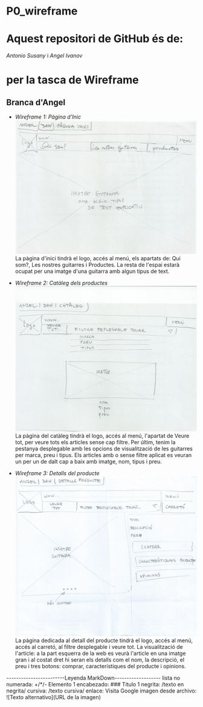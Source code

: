# P0_wireframe

# Aquest repositori de GitHub és de:
_Antonio Susany_
i
_Angel Ivanov_

# per la tasca de Wireframe

## Branca d'Angel

- _Wireframe 1: Pàgina d'Inic_
![Imatge pagina de inici](Scan0001.jpg)
La pàgina d'inici tindrà el logo, accés al menú, els apartats de: Qui som?, Les nostres guitarres i Productes. La resta de l'espai estarà ocupat per una imatge d'una guitarra amb algun tipus de text.


- _Wireframe 2: Catàleg dels productes_
![Imatge cataleg de productes](Scan0002.jpg)
La pàgina del catàleg tindrà el logo, accés al menú, l'apartat de Veure tot, per veure tots els articles sense cap filtre. Per últim, tenim la pestanya desplegable amb les opcions de visualització de les guitarres per marca, preu i tipus. Els articles amb o sense filtre aplicat es veuran un per un de dalt cap a baix amb imatge, nom, tipus i preu.


- _Wireframe 3: Detalls del producte_
![Imatge detalls del producte](Scan0003.jpg)
La pàgina dedicada al detall del producte tindrà el logo, accés al menú, accés al carretó, al filtre desplegable i veure tot. La visualització de l'article: a la part esquerra de la web es veurà l'article en una imatge gran i al costat dret hi seran els detalls com el nom, la descripció, el preu i tres botons: comprar, característiques del producte i opinions.


------------------------Leyenda MarkDown------------------- lista no numerada: +/*/- Elemento 1 encabezado: ### Titulo 1 negrita: /texto en negrita/ cursiva: /texto cursiva/ enlace: Visita Google imagen desde archivo: ![Texto alternativo](URL de la imagen)